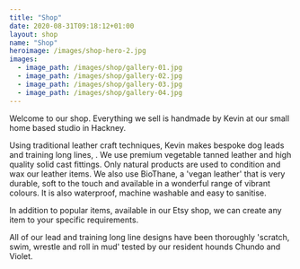 ```yaml
---
title: "Shop"
date: 2020-08-31T09:18:12+01:00
layout: shop
name: "Shop"
heroimage: /images/shop-hero-2.jpg
images:
  - image_path: /images/shop/gallery-01.jpg
  - image_path: /images/shop/gallery-02.jpg
  - image_path: /images/shop/gallery-03.jpg
  - image_path: /images/shop/gallery-04.jpg
---
```


Welcome to our shop. Everything we sell is handmade by Kevin at our small home based studio in Hackney.

Using traditional leather craft techniques, Kevin makes bespoke dog leads and training long lines, . We use premium vegetable tanned leather and high quality solid cast fittings. Only natural products are used to condition and wax our leather items. We also use BioThane, a 'vegan leather' that is very durable, soft to the touch and available in a wonderful range of vibrant colours. It is also waterproof, machine washable and easy to sanitise.

In addition to popular items, available in our Etsy shop, we can create any item to your specific requirements.

All of our lead and training long line designs have been thoroughly 'scratch, swim, wrestle and roll in mud' tested by our resident hounds Chundo and Violet.